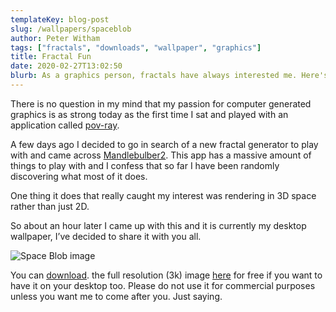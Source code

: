 ```yaml
---
templateKey: blog-post
slug: /wallpapers/spaceblob
author: Peter Witham
tags: ["fractals", "downloads", "wallpaper", "graphics"]
title: Fractal Fun
date: 2020-02-27T13:02:50
blurb: As a graphics person, fractals have always interested me. Here's a new creation.
---
```


There is no question in my mind that my passion for computer generated graphics is as strong today as the first time I sat and played with an application called [pov-ray](http://www.povray.org).

A few days ago I decided to go in search of a new fractal generator to play with and came across [Mandlebulber2](https://sourceforge.net/projects/mandelbulber/). This app has a massive amount of things to play with and I confess that so far I have been randomly discovering what most of it does.

One thing it does that really caught my interest was rendering in 3D space rather than just 2D.

So about an hour later I came up with this and it is currently my desktop wallpaper, I’ve decided to share it with you all.

![Space Blob image](/downloads/wallpapers/pw_sm_spaceblob.jpg)

You can [download](/downloads/wallpapers/pw_spaceblob.zip). the full resolution (3k) image [here](/downloads/wallpapers/pw_spaceblob.zip) for free if you want to have it on your desktop too. Please do not use it for commercial purposes unless you want me to come after you. Just saying.
